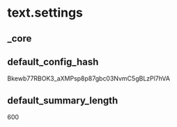 # text.settings

## _core

## default_config_hash
Bkewb77RBOK3_aXMPsp8p87gbc03NvmC5gBLzPl7hVA

## default_summary_length
600
